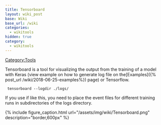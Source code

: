 ```yaml
---
title: Tensorboard
layout: wiki_post
base: Wiki
base_url: /wiki
categories:
  - wikitools
hidden: true
category:
  - wikitools
---
```


[Category:Tools](/Category:Tools "wikilink")

Tensorboard is a tool for visualizing the output from the training of a model with Keras (view example on how to generate log file on the[Examples]({% post_url /wiki/2018-06-25-examples%}) page) or Tensorflow.

` tensorboard --logdir ./logs/`

If you use if like this, you need to place the event files for different training runs in subdirectories of the logs directory.

{% include figure_caption.html url="/assets/img/wiki/Tensorboard.png" description="border,600px" %}

